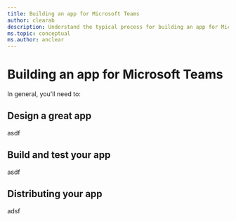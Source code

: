 ```yaml
---
title: Building an app for Microsoft Teams
author: clearab
description: Understand the typical process for building an app for Microsoft Teams.
ms.topic: conceptual
ms.author: anclear
---
```

# Building an app for Microsoft Teams

In general, you'll need to:

## Design a great app

asdf

## Build and test your app

asdf

## Distributing your app

adsf